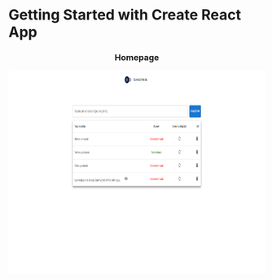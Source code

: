 # Getting Started with Create React App

<div align="center"><h3>Homepage</h3></div>
<div align="center"><img src="img/gunduzmodu.png" alt="first" width="800" height="400"></div>